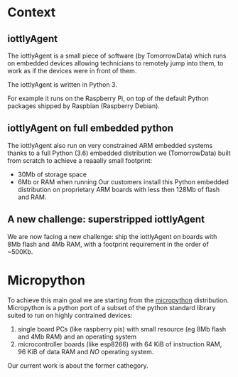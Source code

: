 # Context

## iottlyAgent

The iottlyAgent is a small piece of software (by TomorrowData) which runs on embedded devices allowing technicians to remotely jump into them, to work as if the devices were in front of them.

The iottlyAgent is written in Python 3.

For example it runs on the Raspberry Pi, on top of the default Python packages shipped by Raspbian (Raspberry Debian).

## iottlyAgent on full embedded python

The iottlyAgent also run on very constrained ARM embedded systems thanks to a full Python (3.6) embedded distribution we (TomorrowData) built from scratch to achieve a reaaally small footprint:
- 30Mb of storage space
- 6Mb or RAM when running
Our customers install this Python embedded distribution on proprietary ARM boards with less then 128Mb of flash and RAM.

## A new challenge: superstripped iottlyAgent

We are now facing a new challenge: ship the iottlyAgent on boards with 8Mb flash and 4Mb RAM, with a footprint requirement in the order of ~500Kb.

# Micropython

To achieve this main goal we are starting from the [micropython](https://github.com/micropython/micropython) distribution.
Micropython is a python port of a subset of the python standard library suited to run on highly contrained devices:
1. single board PCs (like raspberry pis) with small resource (eg 8Mb flash and 4Mb RAM) and an operating system
2. microcontroller boards (like esp8266) with 64 KiB of instruction RAM, 96 KiB of data RAM and *NO* operating system.

Our current work is about the former cathegory.


